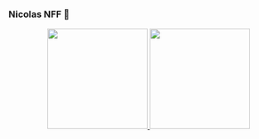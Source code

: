 ### Nicolas NFF 👋

<!--
**NicolasNFF/NicolasNFF** is a ✨ _special_ ✨ repository because its `README.md` (this file) appears on your GitHub profile.

Here are some ideas to get you started:
- 🔭 I’m currently working on ...
- 🌱 I’m currently learning ...
- 👯 I’m looking to collaborate on ...
- 🤔 I’m looking for help with ...
- 💬 Ask me about ...
- 📫 How to reach me: ...
- 😄 Pronouns: ...
- ⚡ Fun fact: ...
-->

<p align="center">
<a href="https://github.com/NicolasNFF">
  <img height="180em" src="https://github-readme-stats-eight-theta.vercel.app/api?username=NicolasNFF&show_icons=true&theme=algolia&include_all_commits=true&count_private=true"/>
  <img height="180em" src="https://github-readme-stats-eight-theta.vercel.app/api/top-langs/?username=NicolasNFF&layout=compact&langs_count=8&theme=algolia"/>
</a>
</p>
